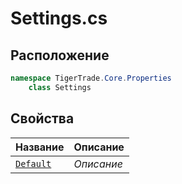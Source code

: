 
# Settings.cs
## Расположение
```csharp
namespace TigerTrade.Core.Properties  
    class Settings
```

## Свойства
| Название | Описание |
| --- | --- |
| [`Default`](./Свойства/Default.md) | *Описание* |
